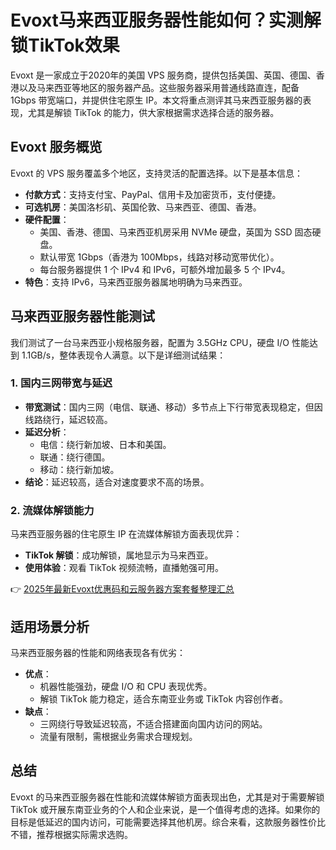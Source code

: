 # Evoxt马来西亚服务器性能如何？实测解锁TikTok效果

Evoxt 是一家成立于2020年的美国 VPS 服务商，提供包括美国、英国、德国、香港以及马来西亚等地区的服务器产品。这些服务器采用普通线路直连，配备 1Gbps 带宽端口，并提供住宅原生 IP。本文将重点测评其马来西亚服务器的表现，尤其是解锁 TikTok 的能力，供大家根据需求选择合适的服务器。

## Evoxt 服务概览

Evoxt 的 VPS 服务覆盖多个地区，支持灵活的配置选择。以下是基本信息：

- **付款方式**：支持支付宝、PayPal、信用卡及加密货币，支付便捷。
- **可选机房**：美国洛杉矶、英国伦敦、马来西亚、德国、香港。
- **硬件配置**：
  - 美国、香港、德国、马来西亚机房采用 NVMe 硬盘，英国为 SSD 固态硬盘。
  - 默认带宽 1Gbps（香港为 100Mbps，线路对移动宽带优化）。
  - 每台服务器提供 1 个 IPv4 和 IPv6，可额外增加最多 5 个 IPv4。
- **特色**：支持 IPv6，马来西亚服务器属地明确为马来西亚。

## 马来西亚服务器性能测试

我们测试了一台马来西亚小规格服务器，配置为 3.5GHz CPU，硬盘 I/O 性能达到 1.1GB/s，整体表现令人满意。以下是详细测试结果：

### 1. 国内三网带宽与延迟

- **带宽测试**：国内三网（电信、联通、移动）多节点上下行带宽表现稳定，但因线路绕行，延迟较高。
- **延迟分析**：
  - 电信：绕行新加坡、日本和美国。
  - 联通：绕行德国。
  - 移动：绕行新加坡。
- **结论**：延迟较高，适合对速度要求不高的场景。

### 2. 流媒体解锁能力

马来西亚服务器的住宅原生 IP 在流媒体解锁方面表现优异：
- **TikTok 解锁**：成功解锁，属地显示为马来西亚。
- **使用体验**：观看 TikTok 视频流畅，直播勉强可用。

👉 [2025年最新Evoxt优惠码和云服务器方案套餐整理汇总](https://bit.ly/evoxt)

## 适用场景分析

马来西亚服务器的性能和网络表现各有优劣：
- **优点**：
  - 机器性能强劲，硬盘 I/O 和 CPU 表现优秀。
  - 解锁 TikTok 能力稳定，适合东南亚业务或 TikTok 内容创作者。
- **缺点**：
  - 三网绕行导致延迟较高，不适合搭建面向国内访问的网站。
  - 流量有限制，需根据业务需求合理规划。

## 总结

Evoxt 的马来西亚服务器在性能和流媒体解锁方面表现出色，尤其是对于需要解锁 TikTok 或开展东南亚业务的个人和企业来说，是一个值得考虑的选择。如果你的目标是低延迟的国内访问，可能需要选择其他机房。综合来看，这款服务器性价比不错，推荐根据实际需求选购。